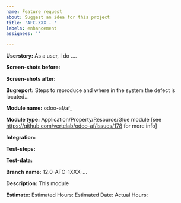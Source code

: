 ```yaml
---
name: Feature request
about: Suggest an idea for this project
title: 'AFC-XXX - '
labels: enhancement
assignees: ''

---
```


**Userstory:** 
As a user, I do ....

**Screen-shots before:**

**Screen-shots after:**


**Bugreport:**
Steps to reproduce and where in the system the defect is located...

**Module name:**
odoo-af/af_

**Module type:** 
Application/Property/Resource/Glue module [see https://github.com/vertelab/odoo-af/issues/178 for more info]

**Integration:**

**Test-steps:**

**Test-data:**

**Branch name:** 
12.0-AFC-1XXX-...

**Description:** 
This module 

**Estimate:** 
Estimated Hours: 
Estimated Date: 
Actual Hours:
